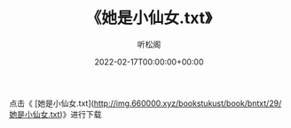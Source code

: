 ﻿---
title:  《她是小仙女.txt》
date:   2022-02-17T00:00:00+00:00
author: 听松阁
layout: post
permalink: /她是小仙女/
categories: 小说
tags: [小说]
---

点击《 [她是小仙女.txt](<a href="http://img.660000.xyz/bookstukust/book/bntxt/29/" target=_blank>http://img.660000.xyz/bookstukust/book/bntxt/29/她是小仙女.txt)》进行下载